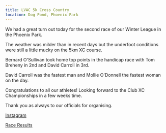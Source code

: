 ```yaml
---
title: LVAC 5k Cross Country
location: Dog Pond, Phoenix Park
---
```


We had a great turn out today for the second race of our Winter League in the Phoenix Park.

The weather was milder than in recent days but the underfoot conditions were still a little mucky on the 5km XC course. 

Bernard O'Sullivan took home top points in the handicap race with Tom Breheny in 2nd and David Carroll in 3rd. 

David Carroll was the fastest man and Mollie O'Donnell the fastest woman on the day. 

Congratulations to all our athletes! Looking forward to the Club XC Championships in a few weeks time. 

Thank you as always to our officials for organising. 

<a href="https://www.instagram.com/p/Cnrjizns8N1/" target="_blank" rel="noopener noreferrer">Instagram</a>

<a href="/races/2023-01-21-lvac-5k-xc/" target="_blank" rel="noopener noreferrer">Race Results</a>
